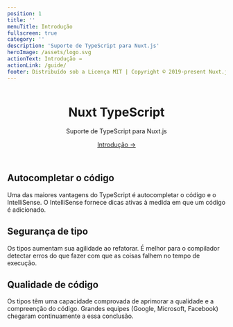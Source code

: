 ```yaml
---
position: 1
title: ''
menuTitle: Introdução
fullscreen: true
category: ''
description: 'Suporte de TypeScript para Nuxt.js'
heroImage: /assets/logo.svg
actionText: Introdução →
actionLink: /guide/
footer: Distribuído sob a Licença MIT | Copyright © 2019-present Nuxt.js Team
---
```


<header class="flex flex-col items-center">

<img src="/icon.png" alt="">

# Nuxt TypeScript

<p class="text-xl">
  Suporte de TypeScript para Nuxt.js
</p>
<a href="/pt/guide/introduction" class="rounded bg-primary-100 dark:bg-primary-900 text-primary-500 text-lg font-medium px-3 py-1 inline-block">
  Introdução →
</a>
</p>

</header>

<div class="flex md:flex-row gap-4 flex-col">
<div class="w-full">

## Autocompletar o código
Uma das maiores vantagens do TypeScript é autocompletar o código e o IntelliSense. O IntelliSense fornece dicas ativas à medida em que um código é adicionado.

</div>
<div class="w-full">

## Segurança de tipo
Os tipos aumentam sua agilidade ao refatorar.  É melhor para o compilador detectar erros do que fazer com que as coisas falhem no tempo de execução.

</div>
<div class="w-full">

## Qualidade de código
Os tipos têm uma capacidade comprovada de aprimorar a qualidade e a compreenção do código. Grandes equipes (Google, Microsoft, Facebook) chegaram continuamente a essa conclusão.

</div>
</div>
